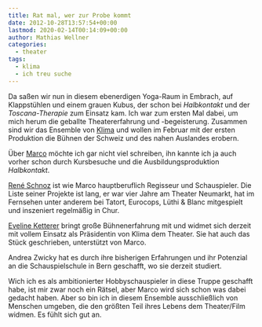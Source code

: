 ```yaml
---
title: Rat mal, wer zur Probe kommt
date: 2012-10-28T13:57:54+00:00
lastmod: 2020-02-14T00:14:09+00:00
author: Mathias Wellner
categories:
  - theater
tags:
  - klima
  - ich treu suche
---
```

Da saßen wir nun in diesem ebenerdigen Yoga-Raum in Embrach, auf Klappstühlen und einem grauen Kubus, der schon bei 
_Halbkontakt_ und der _Toscana-Therapie_ zum Einsatz kam. 
Ich war zum ersten Mal dabei, um mich herum die geballte Theatererfahrung und -begeisterung. Zusammen sind wir das 
Ensemble von [Klima](http://www.klima-das-theater.ch) und wollen im Februar mit der ersten Produktion die Bühnen 
der Schweiz und des nahen Auslandes erobern.

Über [Marco](http://www.zes-info.ch/ZES/Kursleitung.html) möchte ich gar nicht viel schreiben, ihn kannte ich ja auch 
vorher schon durch Kursbesuche und die Ausbildungsproduktion _Halbkontakt_.

[Ren&eacute; Schnoz](http://www.rene-schnoz.com) ist wie Marco hauptberuflich Regisseur und Schauspieler. 
Die Liste seiner Projekte ist lang, er war vier Jahre am Theater Neumarkt, hat im Fernsehen unter anderem bei 
Tatort, Eurocops, Lüthi & Blanc mitgespielt und inszeniert regelmäßig in Chur. 

[Eveline Ketterer](http://www.evelineketterer.ch) bringt große Bühnenerfahrung mit und widmet sich derzeit mit vollem 
Einsatz als Präsidentin von Klima dem Theater. Sie hat auch das Stück geschrieben, unterstützt von Marco. 

Andrea Zwicky hat es durch ihre bisherigen Erfahrungen und ihr Potenzial an die Schauspielschule in Bern 
geschafft, wo sie derzeit studiert.  

Wich ich es als ambitionierter Hobbyschauspieler in diese Truppe geschafft habe, ist mir zwar noch ein Rätsel, aber 
Marco wird sich schon was dabei gedacht haben. Aber so bin ich in diesem Ensemble ausschließlich von Menschen umgeben, 
die den größten Teil ihres Lebens dem Theater/Film widmen. Es fühlt sich gut an.